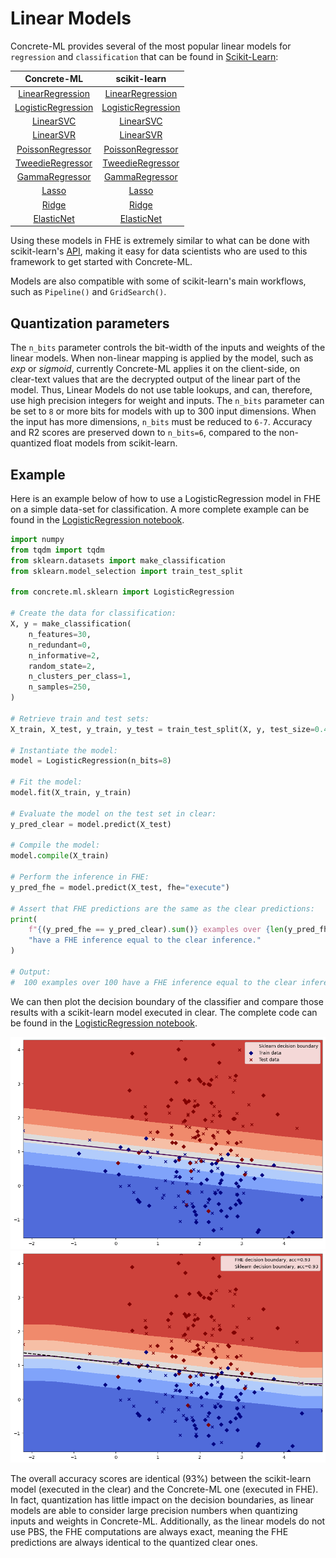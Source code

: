 # Linear Models

Concrete-ML provides several of the most popular linear models for `regression` and `classification` that can be found in [Scikit-Learn](https://scikit-learn.org/stable/):

|                                                Concrete-ML                                                |                                                                         scikit-learn                                                                         |
| :-------------------------------------------------------------------------------------------------------: | :----------------------------------------------------------------------------------------------------------------------------------------------------------: |
|   [LinearRegression](../developer-guide/api/concrete.ml.sklearn.linear_model.md#class-linearregression)   |    [LinearRegression](https://scikit-learn.org/stable/modules/generated/sklearn.linear_model.LinearRegression.html#sklearn.linear_model.LinearRegression)    |
| [LogisticRegression](../developer-guide/api/concrete.ml.sklearn.linear_model.md#class-logisticregression) | [LogisticRegression](https://scikit-learn.org/stable/modules/generated/sklearn.linear_model.LogisticRegression.html#sklearn.linear_model.LogisticRegression) |
|              [LinearSVC](../developer-guide/api/concrete.ml.sklearn.svm.md#class-linearsvc)               |                       [LinearSVC](https://scikit-learn.org/stable/modules/generated/sklearn.svm.LinearSVC.html#sklearn.svm.LinearSVC)                        |
|              [LinearSVR](../developer-guide/api/concrete.ml.sklearn.svm.md#class-linearsvr)               |                       [LinearSVR](https://scikit-learn.org/stable/modules/generated/sklearn.svm.LinearSVR.html#sklearn.svm.LinearSVR)                        |
|       [PoissonRegressor](../developer-guide/api/concrete.ml.sklearn.glm.md#class-poissonregressor)        |    [PoissonRegressor](https://scikit-learn.org/stable/modules/generated/sklearn.linear_model.PoissonRegressor.html#sklearn.linear_model.PoissonRegressor)    |
|       [TweedieRegressor](../developer-guide/api/concrete.ml.sklearn.glm.md#class-tweedieregressor)        |    [TweedieRegressor](https://scikit-learn.org/stable/modules/generated/sklearn.linear_model.TweedieRegressor.html#sklearn.linear_model.TweedieRegressor)    |
|         [GammaRegressor](../developer-guide/api/concrete.ml.sklearn.glm.md#class-gammaregressor)          |       [GammaRegressor](https://scikit-learn.org/stable/modules/generated/sklearn.linear_model.GammaRegressor.html#sklearn.linear_model.GammaRegressor)       |
|              [Lasso](../developer-guide/api/concrete.ml.sklearn.linear_model.md#class-lasso)              |                    [Lasso](https://scikit-learn.org/stable/modules/generated/sklearn.linear_model.Lasso.html#sklearn.linear_model.Lasso)                     |
|              [Ridge](../developer-guide/api/concrete.ml.sklearn.linear_model.md#class-ridge)              |                    [Ridge](https://scikit-learn.org/stable/modules/generated/sklearn.linear_model.Ridge.html#sklearn.linear_model.Ridge)                     |
|         [ElasticNet](../developer-guide/api/concrete.ml.sklearn.linear_model.md#class-elasticnet)         |             [ElasticNet](https://scikit-learn.org/stable/modules/generated/sklearn.linear_model.ElasticNet.html#sklearn.linear_model.ElasticNet)             |

Using these models in FHE is extremely similar to what can be done with scikit-learn's [API](https://scikit-learn.org/stable/modules/classes.html#module-sklearn.linear_model), making it easy for data scientists who are used to this framework to get started with Concrete-ML.

Models are also compatible with some of scikit-learn's main workflows, such as `Pipeline()` and `GridSearch()`.

## Quantization parameters

The `n_bits` parameter controls the bit-width of the inputs and weights of the linear models. When non-linear mapping is applied by the model, such as _exp_ or _sigmoid_, currently Concrete-ML applies it on the client-side, on clear-text values that are the decrypted output of the linear part of the model. Thus, Linear Models do not use table lookups, and can, therefore, use high precision integers for weight and inputs. The `n_bits` parameter can be set to `8` or more bits for models with up to 300 input dimensions. When the input has more dimensions, `n_bits` must be reduced to `6-7`. Accuracy and R2 scores are preserved down to `n_bits=6`, compared to the non-quantized float models from scikit-learn.

## Example

Here is an example below of how to use a LogisticRegression model in FHE on a simple data-set for classification. A more complete example can be found in the [LogisticRegression notebook](ml_examples.md).

```python
import numpy
from tqdm import tqdm
from sklearn.datasets import make_classification
from sklearn.model_selection import train_test_split

from concrete.ml.sklearn import LogisticRegression

# Create the data for classification:
X, y = make_classification(
    n_features=30,
    n_redundant=0,
    n_informative=2,
    random_state=2,
    n_clusters_per_class=1,
    n_samples=250,
)

# Retrieve train and test sets:
X_train, X_test, y_train, y_test = train_test_split(X, y, test_size=0.4, random_state=42)

# Instantiate the model:
model = LogisticRegression(n_bits=8)

# Fit the model:
model.fit(X_train, y_train)

# Evaluate the model on the test set in clear:
y_pred_clear = model.predict(X_test)

# Compile the model:
model.compile(X_train)

# Perform the inference in FHE:
y_pred_fhe = model.predict(X_test, fhe="execute")

# Assert that FHE predictions are the same as the clear predictions:
print(
    f"{(y_pred_fhe == y_pred_clear).sum()} examples over {len(y_pred_fhe)} "
    "have a FHE inference equal to the clear inference."
)

# Output:
#  100 examples over 100 have a FHE inference equal to the clear inference
```

We can then plot the decision boundary of the classifier and compare those results with a scikit-learn model executed in clear. The complete code can be found in the [LogisticRegression notebook](ml_examples.md).

![Sklearn model decision boundaries](../figures/logistic_regression_clear.png) ![FHE model decision boundarires](../figures/logistic_regression_fhe.png)

The overall accuracy scores are identical (93%) between the scikit-learn model (executed in the clear) and the Concrete-ML one (executed in FHE). In fact, quantization has little impact on the decision boundaries, as linear models are able to consider large precision numbers when quantizing inputs and weights in Concrete-ML. Additionally, as the linear models do not use PBS, the FHE computations are always exact, meaning the FHE predictions are always identical to the quantized clear ones.

